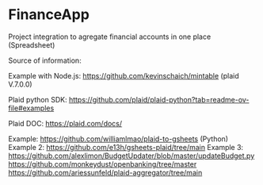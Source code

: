 # FinanceApp
Project integration to agregate financial accounts in one place (Spreadsheet)


Source of information:

  Example with Node.js: https://github.com/kevinschaich/mintable (plaid V.7.0.0)

  Plaid python SDK: https://github.com/plaid/plaid-python?tab=readme-ov-file#examples

  Plaid DOC: https://plaid.com/docs/


Example: https://github.com/williamlmao/plaid-to-gsheets (Python)
Example 2: https://github.com/e13h/gsheets-plaid/tree/main
Example 3: https://github.com/alexlimon/BudgetUpdater/blob/master/updateBudget.py
https://github.com/monkeydust/openbanking/tree/master
https://github.com/ariessunfeld/plaid-aggregator/tree/main

  

